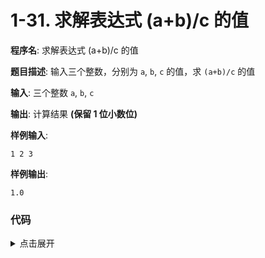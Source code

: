 # 1-31. 求解表达式 (a+b)/c 的值

**程序名**: 求解表达式 (a+b)/c 的值

**题目描述**: 输入三个整数，分别为 `a`, `b`, `c` 的值，求 `(a+b)/c` 的值

**输入**: 三个整数 `a`, `b`, `c`

**输出**: 计算结果 **(保留 1 位小数位)**

**样例输入**:
```text
1 2 3
```

**样例输出**:
```text
1.0
```

### 代码

<details>
<summary>点击展开</summary>

```cpp
#include <iostream>
using namespace std;
int main()
{
    // 1. 定义变量
    int a, b, c;
    float d;
    // 2. 输入数据
    cin >> a >> b >> c;
    // 3. 计算或处理数据
    d = (a + b) / (float)c; // 整数除以整数时, 结果仍然为整数 -> 强制类型转换 -> 浮点数
    // 4. 输出结果
    printf("%.1f\n", d); // 保留 1 位小数
    return 0;
}
```

```output
< 1 2 3
> 1.0
```

</details>